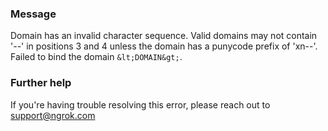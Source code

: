 
### Message
Domain has an invalid character sequence. Valid domains may not contain '--' in positions 3 and 4 unless the domain has a punycode prefix of 'xn--'. Failed to bind the domain `&lt;DOMAIN&gt;`.

### Further help
If you're having trouble resolving this error, please reach out to [support@ngrok.com](mailto:support@ngrok.com?subject=Help%20with%20ERR_NGROK_330)

